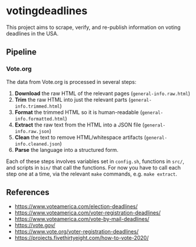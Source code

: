 # votingdeadlines

This project aims to scrape, verify, and re-publish information on voting deadlines in the USA.

## Pipeline

### Vote.org

The data from Vote.org is processed in several steps:

1. **Download** the raw HTML of the relevant pages (`general-info.raw.html`)
2. **Trim** the raw HTML into just the relevant parts (`general-info.trimmed.html`)
3. **Format** the trimmed HTML so it is human-readable (`general-info.formatted.html`)
4. **Extract** the raw text from the HTML into a JSON file (`general-info.raw.json`)
5. **Clean** the text to remove HTML/whitespace artifacts (`general-info.cleaned.json`)
6. **Parse** the language into a structured form.
<!-- 7. **Normalize** the structure -->

Each of these steps involves variables set in `config.sh`, functions in `src/`, and scripts in `bin/` that call the functions. For now you have to call each step one at a time, via the relevant `make` commands, e.g. `make extract`.

## References

- https://www.voteamerica.com/election-deadlines/
- https://www.voteamerica.com/voter-registration-deadlines/
- https://www.voteamerica.com/vote-by-mail-deadlines/
- https://vote.gov/
- https://www.vote.org/voter-registration-deadlines/
- https://projects.fivethirtyeight.com/how-to-vote-2020/